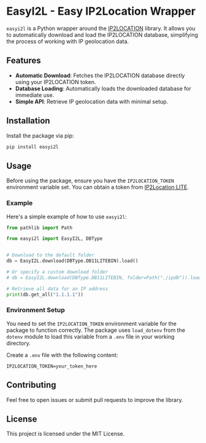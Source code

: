 # EasyI2L - Easy IP2Location Wrapper

`easyi2l` is a Python wrapper around the [IP2LOCATION](https://www.ip2location.com/) library. It allows you to automatically download and load the IP2LOCATION database, simplifying the process of working with IP geolocation data.

## Features

- **Automatic Download**: Fetches the IP2LOCATION database directly using your IP2LOCATION token.
- **Database Loading**: Automatically loads the downloaded database for immediate use.
- **Simple API**: Retrieve IP geolocation data with minimal setup.

## Installation

Install the package via pip:

```bash
pip install easyi2l
```

## Usage

Before using the package, ensure you have the `IP2LOCATION_TOKEN` environment variable set. You can obtain a token from [IP2Location LITE](https://lite.ip2location.com/).

### Example

Here's a simple example of how to use `easyi2l`:

```python
from pathlib import Path

from easyi2l import EasyI2L, DBType


# Download to the default folder
db = EasyI2L.download(DBType.DB11LITEBIN).load()

# Or specify a custom download folder
# db = EasyI2L.download(DBType.DB11LITEBIN, folder=Path("./ipdb")).load()

# Retrieve all data for an IP address
print(db.get_all("1.1.1.1"))
```

### Environment Setup

You need to set the `IP2LOCATION_TOKEN` environment variable for the package to function correctly. The package uses `load_dotenv` from the `dotenv` module to load this variable from a `.env` file in your working directory.

Create a `.env` file with the following content:

```plaintext
IP2LOCATION_TOKEN=your_token_here
```

## Contributing

Feel free to open issues or submit pull requests to improve the library.

## License

This project is licensed under the MIT License.
